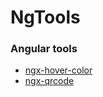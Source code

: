 # NgTools

### Angular tools

- [ngx-hover-color](https://github.com/zw-sun/ng-tools/tree/main/projects/ngx-hover-color)
- [ngx-qrcode](https://github.com/zw-sun/ng-tools/tree/main/projects/ngx-qrcode)